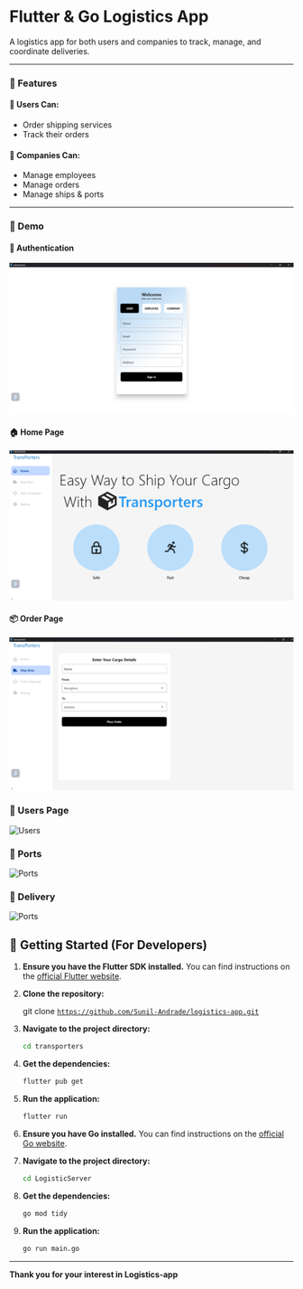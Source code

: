 # **Flutter** & **Go** Logistics App

A logistics app for both users and companies to track, manage, and coordinate deliveries.

---

### 🚀 Features

#### 👤 Users Can:
- Order shipping services
- Track their orders

#### 🏢 Companies Can:
- Manage employees
- Manage orders
- Manage ships & ports

---

### 📸 Demo

#### 🔐 Authentication

![Auth](assets/sign_up_lg.png)

#### 🏠 Home Page

![Home](assets/home_lg.png)

#### 📦 Order Page

![Add Cargo](assets/add_car_lg.png)

### 👤 Users Page

![Users](assets/users.png)

### 🚢 Ports

![Ports](assets/ports.png)

### 🛒 Delivery

![Ports](assets/ports.png)

## 🏁 Getting Started (For Developers)



1.  **Ensure you have the Flutter SDK installed.** You can find instructions on the [official Flutter website](https://flutter.dev/docs/get-started/install).
2.  **Clone the repository:**
   
    git clone [`https://github.com/Sunil-Andrade/logistics-app.git`](https://github.com/Sunil-Andrade/logistics-app.git)
   
3.  **Navigate to the project directory:**
    ```bash
    cd transporters
    ```
4.  **Get the dependencies:**
    ```bash
    flutter pub get
    ```
5.  **Run the application:**
    ```bash
    flutter run
    ```
    
6. **Ensure you have Go installed.** You can find instructions on the [official Go website](https://go.dev/doc/install).

7. **Navigate to the project directory:**

   ```bash
   cd LogisticServer
   ```
8. **Get the dependencies:**
    ```bash
    go mod tidy
    ```
9. **Run the application:**

    ```bash
    go run main.go
    ```

---


**Thank you for your interest in Logistics-app**


